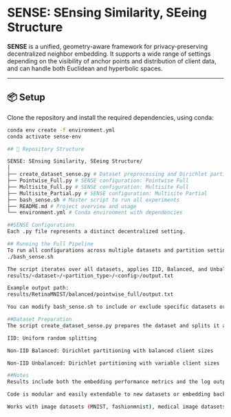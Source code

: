 # SENSE: SEnsing Similarity, SEeing Structure

**SENSE** is a unified, geometry-aware framework for privacy-preserving decentralized neighbor embedding. It supports a wide range of settings depending on the visibility of anchor points and distribution of client data, and can handle both Euclidean and hyperbolic spaces.

---

## 📦 Setup

Clone the repository and install the required dependencies, using conda:


```bash
conda env create -f environment.yml
conda activate sense-env

## 📁 Repository Structure

SENSE: SEnsing Similarity, SEeing Structure/
│
├── create_dataset_sense.py # Dataset preprocessing and Dirichlet partitioning
├── Pointwise_Full.py # SENSE configuration: Pointwise Full
├── Multisite_Full.py # SENSE configuration: Multisite Full
├── Multisite_Partial.py # SENSE configuration: Multisite Partial
├── bash_sense.sh # Master script to run all experiments
├── README.md # Project overview and usage
└── environment.yml # Conda environment with dependencies

##SENSE Configurations
Each .py file represents a distinct decentralized setting.

## Running the Full Pipeline
To run all configurations across multiple datasets and partition settings, use the bash script:
./bash_sense.sh

The script iterates over all datasets, applies IID, Balanced, and Unbalanced partitioning, runs all SENSE configurations and saves results in a structured directory:
results/<dataset>/<partition_type>/<config>/output.txt

Example output path:
results/RetinaMNIST/balanced/pointwise_full/output.txt

You can modify bash_sense.sh to include or exclude specific datasets or configurations.

##Dataset Preparation
The script create_dataset_sense.py prepares the dataset and splits it across clients:

IID: Uniform random splitting

Non-IID Balanced: Dirichlet partitioning with balanced client sizes

Non-IID Unbalanced: Dirichlet partitioning with variable client sizes

##Notes
Results include both the embedding performance metrics and the log output for traceability.

Code is modular and easily extendable to new datasets or embedding backends.

Works with image datasets (MNIST, fashionmnist), medical image datasets (e.g., MedMNIST) and tabular datasets (e.g., German Credit).
